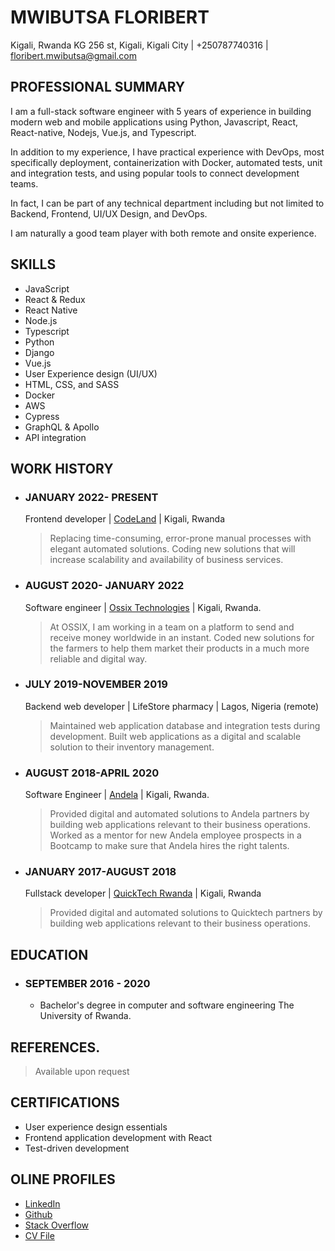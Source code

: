 # MWIBUTSA FLORIBERT
 
Kigali, Rwanda KG 256 st, Kigali, Kigali City | +250787740316 | floribert.mwibutsa@gmail.com

## PROFESSIONAL SUMMARY

I am a full-stack software engineer with 5 years of experience in building modern web and mobile applications using Python, Javascript, React, React-native, Nodejs, Vue.js, and Typescript.

In addition to my experience, I have practical experience with DevOps, most specifically deployment, containerization with Docker, automated tests, unit and integration tests, and using popular tools to connect development teams.

In fact, I can be part of any technical department including but not limited to Backend, Frontend, UI/UX Design, and DevOps.

I am naturally a good team player with both remote and onsite experience.

## SKILLS

- JavaScript
- React & Redux
- React Native
- Node.js
- Typescript
- Python
- Django
- Vue.js
- User Experience design (UI/UX)
- HTML, CSS, and SASS
- Docker
- AWS
- Cypress
- GraphQL & Apollo
- API integration



## WORK HISTORY

- ### JANUARY 2022- PRESENT  

  Frontend developer | [CodeLand](https://www.codeland.it/) | Kigali, Rwanda  
  
  > Replacing time-consuming, error-prone manual processes with elegant automated solutions.
  Coding new solutions that will increase scalability and availability of business services.

- ### AUGUST 2020- JANUARY 2022  

  Software engineer | [Ossix Technologies](ossix.technology) | Kigali, Rwanda. 
  
  > At OSSIX, I am working in a team on a platform to send and receive money worldwide in an instant.
  Coded new solutions for the farmers to help them market their products in a much more reliable and digital way.



- ### JULY 2019-NOVEMBER 2019  

  Backend web developer | LifeStore pharmacy | Lagos, Nigeria (remote)  
  
  > Maintained web application database and integration tests during development.
  Built web applications as a digital and scalable solution to their inventory management.

- ### AUGUST 2018-APRIL 2020  

  Software Engineer | [Andela](andela.com) | Kigali, Rwanda. 
  
  > Provided digital and automated solutions to Andela partners by building web applications relevant to their business operations.
  Worked as a mentor for new Andela employee prospects in a Bootcamp to make sure that Andela hires the right talents.


- ### JANUARY 2017-AUGUST 2018  

  Fullstack developer | [QuickTech Rwanda](https://qt.rw/) | Kigali, Rwanda  
  
  > Provided digital and automated solutions to Quicktech partners by building web applications relevant to their business operations.

## EDUCATION  

- ### SEPTEMBER 2016 - 2020  

  - Bachelor's degree in computer and software engineering
  The University of Rwanda.

## REFERENCES. 

   > Available upon request

## CERTIFICATIONS  

  - User experience design essentials
  - Frontend application development with React
  - Test-driven development
  
## OLINE PROFILES
  - [LinkedIn](https://www.linkedin.com/in/mwibutsa/)
  - [Github](https://github.com/mwibutsa)
  - [Stack Overflow](https://stackoverflow.com/users/11440526/mwibutsa-floribert)
  - [CV File](https://docs.google.com/document/d/1sSjm0xRdvn_36mjuSyo1DIN2B5uHLwxetJVB_jDZw0s/edit?usp=sharing)



